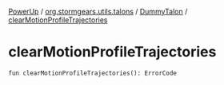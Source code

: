 [PowerUp](../../index.md) / [org.stormgears.utils.talons](../index.md) / [DummyTalon](index.md) / [clearMotionProfileTrajectories](./clear-motion-profile-trajectories.md)

# clearMotionProfileTrajectories

`fun clearMotionProfileTrajectories(): ErrorCode`